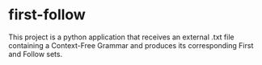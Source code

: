 # first-follow
This project is a python application that receives an external .txt file containing a Context-Free Grammar and produces its corresponding First and Follow sets.
